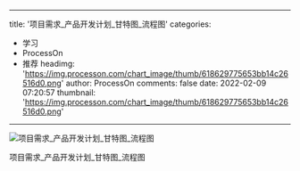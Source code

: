 
---
title: '项目需求_产品开发计划_甘特图_流程图'
categories: 
 - 学习
 - ProcessOn
 - 推荐
headimg: 'https://img.processon.com/chart_image/thumb/618629775653bb14c26516d0.png'
author: ProcessOn
comments: false
date: 2022-02-09 07:20:57
thumbnail: 'https://img.processon.com/chart_image/thumb/618629775653bb14c26516d0.png'
---

<div>   
<img class="thumb" alt="项目需求_产品开发计划_甘特图_流程图" src="https://img.processon.com/chart_image/thumb/618629775653bb14c26516d0.png" referrerpolicy="no-referrer">
<p>项目需求_产品开发计划_甘特图_流程图</p>  
</div>
            
